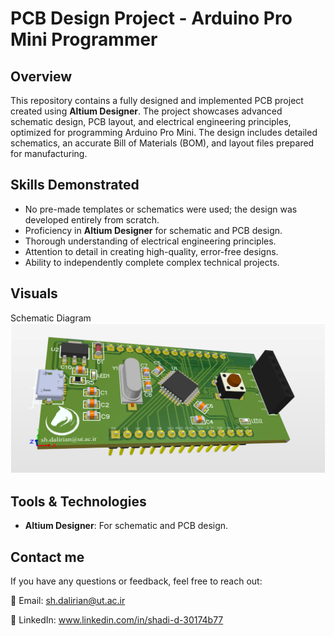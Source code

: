 # PCB Design Project - Arduino Pro Mini Programmer

## Overview
This repository contains a fully designed and implemented PCB project created using **Altium Designer**. The project showcases advanced schematic design, PCB layout, and electrical engineering principles, optimized for programming Arduino Pro Mini. The design includes detailed schematics, an accurate Bill of Materials (BOM), and layout files prepared for manufacturing.

## Skills Demonstrated
- No pre-made templates or schematics were used; the design was developed entirely from scratch.
- Proficiency in **Altium Designer** for schematic and PCB design.
- Thorough understanding of electrical engineering principles.
- Attention to detail in creating high-quality, error-free designs.
- Ability to independently complete complex technical projects.
## Visuals
Schematic Diagram
![Image Description](PCB_TOP.png)
## Tools & Technologies
- **Altium Designer**: For schematic and PCB design.

## Contact me
If you have any questions or feedback, feel free to reach out:

📧 Email: sh.dalirian@ut.ac.ir

📂 LinkedIn: www.linkedin.com/in/shadi-d-30174b77
